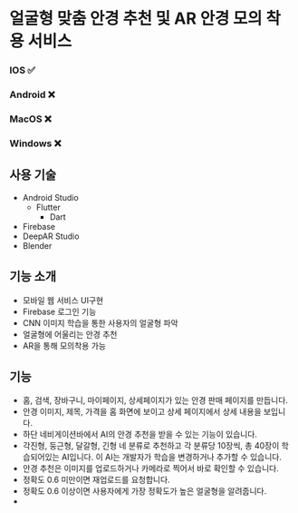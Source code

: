 # 얼굴형 맞춤 안경 추천 및 AR 안경 모의 착용 서비스

### IOS ✅
### Android ❌
### MacOS ❌
### Windows ❌

## 사용 기술
* Android Studio
  * Flutter
    * Dart
* Firebase
* DeepAR Studio
* Blender

## 기능 소개
* 모바일 웹 서비스 UI구현
* Firebase 로그인 기능
* CNN 이미지 학습을 통한 사용자의 얼굴형 파악
* 얼굴형에 어울리는 안경 추천
* AR을 통해 모의착용 가능

## 기능
* 홈, 검색, 장바구니, 마이페이지, 상세페이지가 있는 안경 판매 페이지를 만듭니다.
* 안경 이미지, 제목, 가격을 홈 화면에 보이고 상세 페이지에서 상세 내용을 보입니다.
* 하단 네비게이션바에서 AI의 안경 추천을 받을 수 있는 기능이 있습니다.
 * 각진형, 둥근형, 달갈형, 긴형 네 분류로 추천하고 각 분류당 10장씩, 총 40장이 학습되어있는 AI입니다. 이 AI는 개발자가 학습을 변경하거나 추가할 수 있습니다.
 * 안경 추천은 이미지를 업로드하거나 카메라로 찍어서 바로 확인할 수 있습니다.
  * 정확도 0.6 미만이면 재업로드를 요청합니다.
  * 정확도 0.6 이상이면 사용자에게 가장 정확도가 높은 얼굴형을 알려줍니다.
  * 
